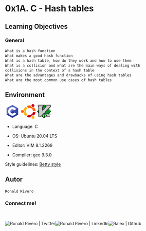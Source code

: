 # 0x1A. C - Hash tables

## Learning Objectives

### General

    What is a hash function
    What makes a good hash function
    What is a hash table, how do they work and how to use them
    What is a collision and what are the main ways of dealing with collisions in the context of a hash table
    What are the advantages and drawbacks of using hash tables
    What are the most common use cases of hash tables

## Environment

<div>
<a  href="https://www.cprogramming.com/"  target="_blank"><img  height="48px"  src="https://raw.githubusercontent.com/ralexrivero/xelar_theme_profile/main/icons/language_c-programming.svg"  alt="C programming language"  ></a>
<a  href="https://ubuntu.com/"  target="_blank"><img  height="48px"  src="https://raw.githubusercontent.com/ralexrivero/xelar_theme_profile/main/icons/ubuntu-icon.svg"  alt="C programming language"></a>
<a  href="https://www.vim.org/"  target="_blank"><img  height="48px"  src="https://raw.githubusercontent.com/ralexrivero/xelar_theme_profile/main/icons/Vimlogo.svg"  alt="C programming language"></a>
</div>

- Language: C

- OS: Ubuntu 20.04 LTS

- Editor: VIM 8.1.2269

- Compiler: gcc 9.3.0

Style guidelines: [Betty style](https://github.com/holbertonschool/Betty/wiki)

## Autor

```
Ronald Rivero
```

### Connect me!

<br>
<div>
<a href="https://twitter.com/ralex_uy" target="_blank">  <img align="left" alt="Ronald Rivero | Twitter" src="https://img.shields.io/twitter/follow/ralex_uy?style=social"/> </a>

<a href="https://www.linkedin.com/in/ronald-rivero/" target="_blank">  <img align="left" alt="Ronald Rivero | LinkedIn" src="https://img.shields.io/badge/LinkedIn-+24K-blue?style=social&logo=linkedin"/> </a>

<a href="https://github.com/ralexrivero/" target="_blank">  <img align="left" src="https://img.shields.io/github/followers/ralexrivero?style=social" alt="Ralex | Github"> </a>
</br>
</div>